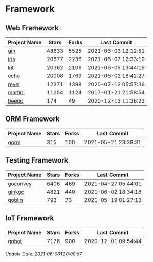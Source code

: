 # Framework

## Web Framework
| Project Name | Stars | Forks | Last Commit |
| ------------ | ----- | ----- | ----------- |
| [gin](https://github.com/gin-gonic/gin) | 48633 | 5525 | 2021-06-03 12:12:51 |
| [iris](https://github.com/kataras/iris) | 20677 | 2236 | 2021-06-07 12:33:19 |
| [kit](https://github.com/go-kit/kit) | 20362 | 2106 | 2021-06-05 13:44:19 |
| [echo](https://github.com/labstack/echo) | 20008 | 1769 | 2021-06-02 18:42:27 |
| [revel](https://github.com/revel/revel) | 12271 | 1398 | 2020-07-12 05:57:36 |
| [martini](https://github.com/go-martini/martini) | 11254 | 1124 | 2017-01-21 21:58:54 |
| [beego](https://github.com/astaxie/beego) | 174 | 49 | 2020-12-13 11:36:23 |

## ORM Framework
| Project Name | Stars | Forks | Last Commit |
| ------------ | ----- | ----- | ----------- |
| [gorm](https://github.com/jinzhu/gorm) | 315 | 100 | 2021-05-21 23:39:31 |

## Testing Framework
| Project Name | Stars | Forks | Last Commit |
| ------------ | ----- | ----- | ----------- |
| [goconvey](https://github.com/smartystreets/goconvey) | 6406 | 469 | 2021-04-27 05:44:01 |
| [ginkgo](https://github.com/onsi/ginkgo) | 4821 | 440 | 2021-06-02 18:34:18 |
| [goblin](https://github.com/franela/goblin) | 793 | 73 | 2021-05-19 01:27:13 |

## IoT Framework
| Project Name | Stars | Forks | Last Commit |
| ------------ | ----- | ----- | ----------- |
| [gobot](https://github.com/hybridgroup/gobot) | 7176 | 900 | 2020-12-01 09:54:44 |

*Update Date: 2021-06-08T20:00:57*
